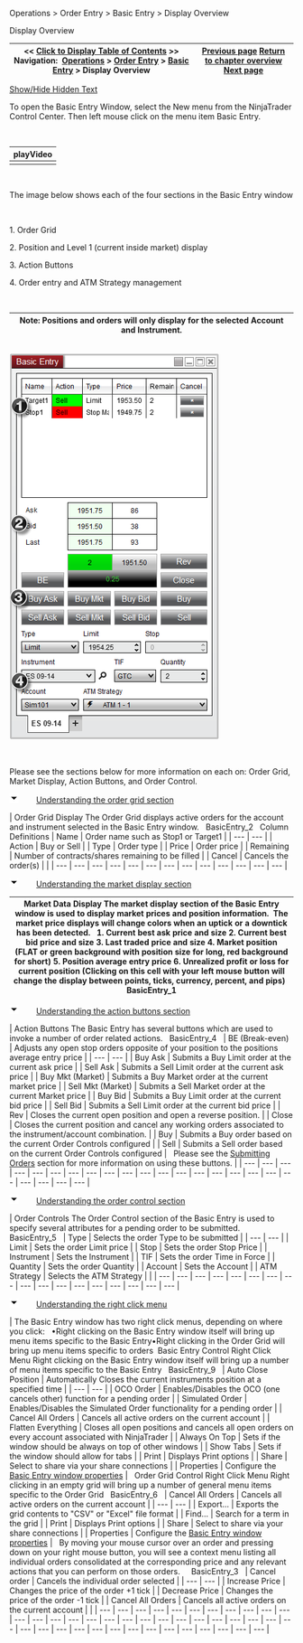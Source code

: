 ﻿


Operations \> Order Entry \> Basic Entry \> Display Overview






















Display Overview







| \<\< [Click to Display Table of Contents](display_overview_basic_entry.md) \>\> **Navigation:**     [Operations](operations.md) \> [Order Entry](order_entry.md) \> [Basic Entry](basic_entry.md) \> Display Overview | [Previous page](basic_entry.md) [Return to chapter overview](basic_entry.md) [Next page](submitting_orders_basic_entry.md) |
| --- | --- |




[Show/Hide Hidden Text](javascript:HMToggleExpandAll(!HMAnyToggleOpen()) "Click to open/close expanding sections")









To open the Basic Entry Window, select the New menu from the NinjaTrader Control Center. Then left mouse click on the menu item Basic Entry.


 




| playVideo |
| --- |
|  |



 


The image below shows each of the four sections in the Basic Entry window


 


1\. Order Grid


2\. Position and Level 1 (current inside market) display


3\. Action Buttons


4\. Order entry and ATM Strategy management


 




| Note: Positions and orders will only display for the selected Account and Instrument. |
| --- |



## 


![BasicEntry_27](basicentry_27.png)


 


Please see the sections below for more information on each on: Order Grid, Market Display, Action Buttons, and Order Control.


![tog_minus](tog_minus.gif)        [Understanding the order grid section](javascript:HMToggle('toggle','UnderstandingTheOrderGridSection','UnderstandingTheOrderGridSection_ICON'))




| Order Grid Display The Order Grid displays active orders for the account and instrument selected in the Basic Entry window.   BasicEntry_2   Column Definitions   | Name | Order name such as Stop1 or Target1 | | --- | --- | | Action | Buy or Sell | | Type | Order type | | Price | Order price | | Remaining | Number of contracts/shares remaining to be filled | | Cancel | Cancels the order(s) | |
| --- | --- | --- | --- | --- | --- | --- | --- | --- | --- | --- | --- | --- |



![tog_minus](tog_minus.gif)        [Understanding the market display section](javascript:HMToggle('toggle','UnderstandingTheMarketDisplaySection','UnderstandingTheMarketDisplaySection_ICON'))




| Market Data Display The market display section of the Basic Entry window is used to display market prices and position information.  The market price displays will change colors when an uptick or a downtick has been detected.   1\. Current best ask price and size 2\. Current best bid price and size 3\. Last traded price and size 4\. Market position (FLAT or green background with position size for long, red background for short) 5\. Position average entry price 6\. Unrealized profit or loss for current position (Clicking on this cell with your left mouse button will change the display between points, ticks, currency, percent, and pips)   BasicEntry_1 |
| --- |



![tog_minus](tog_minus.gif)        [Understanding the action buttons section](javascript:HMToggle('toggle','UnderstandingTheActionButtonsSection','UnderstandingTheActionButtonsSection_ICON'))




| Action Buttons The Basic Entry has several buttons which are used to invoke a number of order related actions.   BasicEntry_4     | BE (Break\-even) | Adjusts any open stop orders opposite of your position to the positions average entry price | | --- | --- | | Buy Ask | Submits a Buy Limit order at the current ask price | | Sell Ask | Submits a Sell Limit order at the current ask price | | Buy Mkt (Market) | Submits a Buy Market order at the current market price | | Sell Mkt (Market) | Submits a Sell Market order at the current Market price | | Buy Bid | Submits a Buy Limit order at the current bid price | | Sell Bid | Submits a Sell Limit order at the current bid price | | Rev | Closes the current open position and open a reverse position. | | Close | Closes the current position and cancel any working orders associated to the instrument/account combination. | | Buy | Submits a Buy order based on the current Order Controls configured | | Sell | Submits a Sell order based on the current Order Controls configured |      Please see the [Submitting Orders](submitting_orders_basic_entry.md) section for more information on using these buttons. |
| --- | --- | --- | --- | --- | --- | --- | --- | --- | --- | --- | --- | --- | --- | --- | --- | --- | --- | --- | --- | --- | --- | --- |



![tog_minus](tog_minus.gif)        [Understanding the order control section](javascript:HMToggle('toggle','UnderstandingTheOrderControlSection','UnderstandingTheOrderControlSection_ICON'))




| Order Controls The Order Control section of the Basic Entry is used to specify several attributes for a pending order to be submitted.   BasicEntry_5     | Type | Selects the order Type to be submitted | | --- | --- | | Limit | Sets the order Limit price | | Stop | Sets the order Stop Price | | Instrument | Sets the Instrument | | TIF | Sets the order Time in Force | | Quantity | Sets the order Quantity | | Account | Sets the Account | | ATM Strategy | Selects the ATM Strategy | |
| --- | --- | --- | --- | --- | --- | --- | --- | --- | --- | --- | --- | --- | --- | --- | --- | --- |



![tog_minus](tog_minus.gif)        [Understanding the right click menu](javascript:HMToggle('toggle','UnderstandingTheRightClickMenu','UnderstandingTheRightClickMenu_ICON'))




| The Basic Entry window has two right click menus, depending on where you click:   •Right clicking on the Basic Entry window itself will bring up menu items specific to the Basic Entry•Right clicking in the Order Grid will bring up menu items specific to orders  Basic Entry Control Right Click Menu Right clicking on the Basic Entry window itself will bring up a number of menu items specific to the Basic Entry   BasicEntry_9     | Auto Close Position | Automatically Closes the current instruments position at a specified time | | --- | --- | | OCO Order | Enables/Disables the OCO (one cancels other) function for a pending order | | Simulated Order | Enables/Disables the Simulated Order functionality for a pending order | | Cancel All Orders | Cancels all active orders on the current account | | Flatten Everything | Closes all open positions and cancels all open orders on every account associated with NinjaTrader | | Always On Top | Sets if the window should be always on top of other windows | | Show Tabs | Sets if the window should allow for tabs | | Print | Displays Print options | | Share | Select to share via your share connections | | Properties | Configure the [Basic Entry window properties](properties_basic_entry.md) |      Order Grid Control Right Click Menu Right clicking in an empty grid will bring up a number of general menu items specific to the Order Grid   BasicEntry_6     | Cancel All Orders | Cancels all active orders on the current account | | --- | --- | | Export... | Exports the grid contents to "CSV" or "Excel" file format | | Find... | Search for a term in the grid | | Print | Displays Print options | | Share | Select to share via your share connections | | Properties | Configure the [Basic Entry window properties](properties_basic_entry.md) |      By moving your mouse cursor over an order and pressing down on your right mouse button, you will see a context menu listing all individual orders consolidated at the corresponding price and any relevant actions that you can perform on those orders.     BasicEntry_3     | Cancel order | Cancels the individual order selected | | --- | --- | | Increase Price | Changes the price of the order \+1 tick | | Decrease Price | Changes the price of the order \-1 tick | | Cancel All Orders | Cancels all active orders on the current account | |
| --- | --- | --- | --- | --- | --- | --- | --- | --- | --- | --- | --- | --- | --- | --- | --- | --- | --- | --- | --- | --- | --- | --- | --- | --- | --- | --- | --- | --- | --- | --- | --- | --- | --- | --- | --- | --- | --- | --- | --- | --- |










